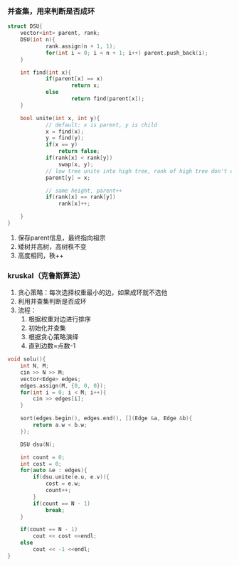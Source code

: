 ### 并查集，用来判断是否成环
```c++
struct DSU{
	vector<int> parent, rank;
	DSU(int n){
			rank.assign(n + 1, 1);
			for(int i = 0; i < n + 1; i++) parent.push_back(i);
	}

	int find(int x){
			if(parent[x] == x)
					return x;
			else
					return find(parent[x]);
	}

	bool unite(int x, int y){
			// default: x is parent, y is child
			x = find(x);
			y = find(y);
			if(x == y)
				return false;
			if(rank[x] < rank[y])
				swap(x, y);
			// low tree unite into high tree, rank of high tree don't change
			parent[y] = x;

			// same height, parent++
			if(rank[x] == rank[y])
				rank[x]++;

	}
}
```
1. 保存parent信息，最终指向祖宗
2. 矮树并高树，高树秩不变
3. 高度相同，秩++

### kruskal（克鲁斯算法）
1. 贪心策略：每次选择权重最小的边，如果成环就不选他
2. 利用并查集判断是否成环
3. 流程：
	1. 根据权重对边进行排序
	2. 初始化并查集
	3. 根据贪心策略演绎
	4. 直到边数=点数-1
```c++
void solu(){
	int N, M;
	cin >> N >> M;
	vector<Edge> edges;
	edges.assign(M, {0, 0, 0});
	for(int i = 0; i < M; i++){
		cin >> edges[i];
	}

	sort(edges.begin(), edges.end(), [](Edge &a, Edge &b){
		return a.w < b.w;
	});

	DSU dsu(N);

	int count = 0;
	int cost = 0;
	for(auto &e : edges){
		if(dsu.unite(e.u, e.v)){
			cost = e.w;
			count++;
		}
		if(count == N - 1)
			break;
	}

	if(count == N - 1)
		cout << cost <<endl;
	else
		cout << -1 <<endl;
}

```